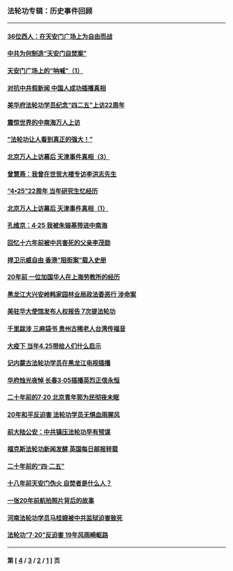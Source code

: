 ### 法轮功专辑：历史事件回顾
---
#### [36位西人：在天安门广场上为自由而战](../../pages/nf5793/n13390029.md?01190430) 
#### [中共为何制造“天安门自焚案”](../../pages/nf5793/n13183270.md?01190430) 
#### [天安门广场上的“呐喊”（1）](../../pages/nf5793/n13105277.md?01190430) 
#### [对抗中共假新闻 中国人成功插播真相](../../pages/nf5793/n12910618.md?01190430) 
#### [美华府法轮功学员纪念“四二五”上访22周年](../../pages/nf5793/n12904445.md?01190430) 
#### [震惊世界的中南海万人上访](../../pages/nf5793/n12903976.md?01190430) 
#### [“法轮功让人看到真正的强大！”](../../pages/nf5793/n12903195.md?01190430) 
#### [北京万人上访幕后 天津事件真相（3）](../../pages/nf5793/n12902807.md?01190430) 
#### [曾慧燕：我曾在世贸大楼专访李洪志先生](../../pages/nf5793/n12898729.md?01190430) 
#### [“4•25”22周年 当年研究生忆经历](../../pages/nf5793/n12894152.md?01190430) 
#### [北京万人上访幕后 天津事件真相（1）](../../pages/nf5793/n12885174.md?01190430) 
#### [孔维京：4·25 我被朱镕基带进中南海](../../pages/nf5793/n12864987.md?01190430) 
#### [回忆十六年前被中共害死的父亲李茂勋](../../pages/nf5793/n12880270.md?01190430) 
#### [捍卫示威自由 香港“阻街案”载入史册](../../pages/nf5793/n12811245.md?01190430) 
#### [20年前 一位加国华人在上海劳教所的经历](../../pages/nf5793/n12707932.md?01190430) 
#### [黑龙江大兴安岭韩家园林业局政法委恶行 涉命案](../../pages/nf5793/n12622815.md?01190430) 
#### [美驻华大使馆发布人权报告 7次提法轮功](../../pages/nf5793/n12520541.md?01190430) 
#### [千里跋涉 三麻袋书 贵州古稀老人台湾传福音](../../pages/nf5793/n12198750.md?01190430) 
#### [大疫下 当年4.25带给人们什么启示](../../pages/nf5793/n12058565.md?01190430) 
#### [记内蒙古法轮功学员在黑龙江电视插播](../../pages/nf5793/n11699194.md?01190430) 
#### [华府烛光夜悼 长春3·05插播英烈正信永恒](../../pages/nf5793/n11397432.md?01190430) 
#### [二十年前的7·20 北京青年郭为民彻夜未眠](../../pages/nf5793/n11354195.md?01190430) 
#### [20年和平反迫害 法轮功学员无惧血雨腥风](../../pages/nf5793/n11348279.md?01190430) 
#### [前大陆公安：中共镇压法轮功早有预谋](../../pages/nf5793/n11352168.md?01190430) 
#### [福克斯法轮功新闻发酵  英国每日邮报转载](../../pages/nf5793/n11285952.md?01190430) 
#### [二十年前的“四·二五”](../../pages/nf5793/n11207639.md?01190430) 
#### [十八年前天安门伪火 自焚者是什么人？](../../pages/nf5793/n10996556.md?01190430) 
#### [一张20年前航拍照片背后的故事](../../pages/nf5793/n10693797.md?01190430) 
#### [河南法轮功学员马桂娥被中共监狱迫害致死](../../pages/nf5793/n10684974.md?01190430) 
#### [法轮功“7‧20”反迫害 19年风雨崎岖路](../../pages/nf5793/n10570834.md?01190430) 

---
#### 第 [ [4](./4.md?01190430) / [3](./3.md?01190430) / [2](./2.md?01190430) / [1](./1.md?01190430) ] 页
